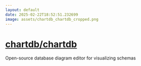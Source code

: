 ```yaml
---
layout: default
date: 2025-02-22T18:52:51.232699
image: assets/chartdb_chartdb_cropped.png
---
```


# [chartdb/chartdb](https://github.com/chartdb/chartdb)

Open-source database diagram editor for visualizing schemas
